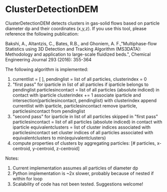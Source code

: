 # ClusterDetectionDEM

ClusterDetectionDEM  detects clusters in gas-solid flows based on particle diameter dp and their coordinates (x,y,z). If you use this tool, please reference the following publication: 

Bakshi, A., Altantzis, C., Bates, R.B., and Ghoniem, A. F.,"Multiphase-flow Statistics using 3D Detection and Tracking Algorithm (MS3DATA): Methodology and application to large-scale fluidized beds.", Chemical Engineering Journal 293 (2016): 355-364


The following algorithm is implemented: 

1. currentlist = [ ], pendinglist = list of all particles, clusterindex = 0  
2. "first pass"
    for iparticle in list of all particles
      if iparticle belongs to pendinglist 
          particlesincontact = list of all particles (absolute indiced) in contact with iparticle
          clusterindex += 1
          associate iparticle and intersection(particlesincontact, pendinglist) with clusterindex 
          append currentlist with iparticle, particlesincontact
          remove iparticle, particlesincontact from pendinglist   
3. "second pass" 
    for iparticle in list of all particles skipped in "first pass" 
        particlesincontact = list of all particles (absolute indiced) in contact with iparticle
        equivalentclusters = list of cluster indices associated with particlesincontact 
        set cluster indices of all particles associated with equivalentclusters to min(equivalentclusters) 
4. compute properties of clusters by aggregating particles: [# particles, x-centroid, y-centroid, z-centroid]

Notes: 
1. Current implementation assumes all particles of diameter dp
2. Python implementation is ~2x slower, probably because of nested if within for loop 
3. Scalability of code has not been tested. Suggestions welcome! 


